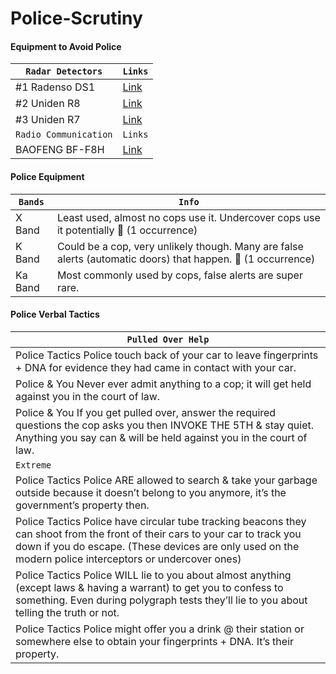 # Police-Scrutiny

#### Equipment to Avoid Police
| ``Radar Detectors`` | ``Links`` |
|-|-|
| #1 Radenso DS1 | [Link](https://amzn.to/3QvCYzl) |
| #2 Uniden R8 | [Link](https://amzn.to/3MWIQ1K) |
| #3 Uniden R7 | [Link](https://amzn.to/3LXBKtC) |
| ``Radio Communication`` | ``Links`` |
| BAOFENG BF-F8H | [Link](https://amzn.to/3EbIm52) |

#### Police Equipment
| ``Bands`` | ``Info`` |
|-|-|
| X Band | Least used, almost no cops use it. Undercover cops use it potentially 👮 (1 occurrence) |
| K Band | Could be a cop, very unlikely though. Many are false alerts (automatic doors) that happen. 👮 (1 occurrence) |
| Ka Band | Most commonly used by cops, false alerts are super rare. |

#### Police Verbal Tactics
| ``Pulled Over Help`` |
|-|
| Police Tactics Police touch back of your car to leave fingerprints + DNA for evidence they had came in contact with your car. |
| Police & You Never ever admit anything to a cop; it will get held against you in the court of law. |
| Police & You If you get pulled over, answer the required questions the cop asks you then INVOKE THE 5TH & stay quiet. Anything you say can & will be held against you in the court of law. |
| ``Extreme`` |
| Police Tactics Police ARE allowed to search & take your garbage outside because it doesn’t belong to you anymore, it’s the government’s property then. |
| Police Tactics Police have circular tube tracking beacons they can shoot from the front of their cars to your car to track you down if you do escape. (These devices are only used on the modern police interceptors or undercover ones) |
| Police Tactics Police WILL lie to you about almost anything (except laws & having a warrant) to get you to confess to something. Even during polygraph tests they’ll lie to you about telling the truth or not. |
| Police Tactics Police might offer you a drink @ their station or somewhere else to obtain your fingerprints + DNA. It’s their property. |
